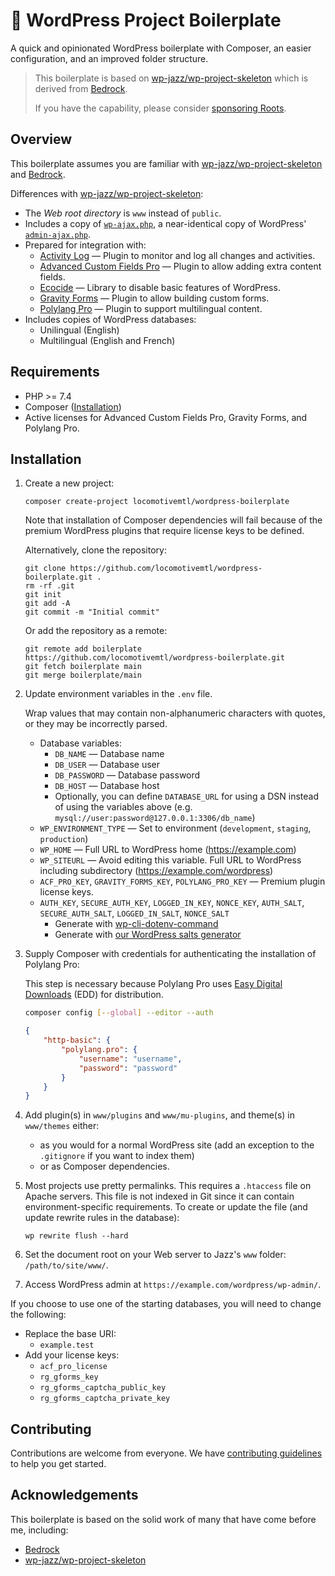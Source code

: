 # 🚂 WordPress Project Boilerplate

A quick and opinionated WordPress boilerplate with Composer,
an easier configuration, and an improved folder structure.

> This boilerplate is based on [wp-jazz/wp-project-skeleton]
> which is derived from [Bedrock][roots/bedrock].
>
> If you have the capability, please consider
> [sponsoring Roots](https://github.com/sponsors/roots).

## Overview

This boilerplate assumes you are familiar with [wp-jazz/wp-project-skeleton]
and [Bedrock](https://docs.roots.io/bedrock/master/installation/).

Differences with [wp-jazz/wp-project-skeleton]:

* The _Web root directory_ is `www` instead of `public`.
* Includes a copy of [`wp-ajax.php`](www/wp-ajax.php), a near-identical copy
  of WordPress' [`admin-ajax.php`](https://github.com/WordPress/WordPress/blob/6.1.0/wp-admin/admin-ajax.php).
* Prepared for integration with:
  * [Activity Log][pojome/activity-log] — Plugin to monitor and log all changes and activities.
  * [Advanced Custom Fields Pro][acf] — Plugin to allow adding extra content fields.
  * [Ecocide][mcaskill/wp-ecocide] — Library to disable basic features of WordPress.
  * [Gravity Forms][gravityforms] — Plugin to allow building custom forms.
  * [Polylang Pro][polylang] — Plugin to support multilingual content.
* Includes copies of WordPress databases:
  * Unilingual (English)
  * Multilingual (English and French)

## Requirements

* PHP >= 7.4
* Composer ([Installation](https://getcomposer.org/doc/00-intro.md#installation-linux-unix-osx))
* Active licenses for Advanced Custom Fields Pro, Gravity Forms, and Polylang Pro.

## Installation

1. Create a new project:

    ```shell
    composer create-project locomotivemtl/wordpress-boilerplate
    ```

    Note that installation of Composer dependencies will fail because
    of the premium WordPress plugins that require license keys to be defined.

    Alternatively, clone the repository:

    ```shell
    git clone https://github.com/locomotivemtl/wordpress-boilerplate.git .
    rm -rf .git
    git init
    git add -A
    git commit -m "Initial commit"
    ```

    Or add the repository as a remote:

    ```shell
    git remote add boilerplate https://github.com/locomotivemtl/wordpress-boilerplate.git
    git fetch boilerplate main
    git merge boilerplate/main
    ```

2. Update environment variables in the `.env` file.

    Wrap values that may contain non-alphanumeric characters with quotes,
    or they may be incorrectly parsed.

    * Database variables:
        * `DB_NAME` — Database name
        * `DB_USER` — Database user
        * `DB_PASSWORD` — Database password
        * `DB_HOST` — Database host
        * Optionally, you can define `DATABASE_URL` for using a DSN instead of
            using the variables above (e.g. `mysql://user:password@127.0.0.1:3306/db_name`)
    * `WP_ENVIRONMENT_TYPE` — Set to environment (`development`, `staging`, `production`)
    * `WP_HOME` — Full URL to WordPress home (https://example.com)
    * `WP_SITEURL` — Avoid editing this variable. Full URL to WordPress including subdirectory (https://example.com/wordpress)
    * `ACF_PRO_KEY`, `GRAVITY_FORMS_KEY`, `POLYLANG_PRO_KEY` — Premium plugin license keys.
    * `AUTH_KEY`, `SECURE_AUTH_KEY`, `LOGGED_IN_KEY`, `NONCE_KEY`, `AUTH_SALT`, `SECURE_AUTH_SALT`, `LOGGED_IN_SALT`, `NONCE_SALT`
        * Generate with [wp-cli-dotenv-command]
        * Generate with [our WordPress salts generator][roots/salts]

3. Supply Composer with credentials for authenticating the installation of Polylang Pro:

    This step is necessary because Polylang Pro uses
    [Easy Digital Downloads][easydigitaldownloads] (EDD) for distribution.

    ```sh
    composer config [--global] --editor --auth
    ```

    ```json
    {
        "http-basic": {
            "polylang.pro": {
                "username": "username",
                "password": "password"
            }
        }
    }
    ```

4. Add plugin(s) in `www/plugins` and `www/mu-plugins`, and theme(s) in `www/themes` either:
    * as you would for a normal WordPress site (add an exception to the `.gitignore` if you want to index them)
    * or as Composer dependencies.

5. Most projects use pretty permalinks. This requires a `.htaccess` file on
  Apache servers. This file is not indexed in Git since it can contain
  environment-specific requirements. To create or update the file (and update
  rewrite rules in the database):

    ```shell
    wp rewrite flush --hard
    ```

6. Set the document root on your Web server to Jazz's `www` folder: `/path/to/site/www/`.

7. Access WordPress admin at `https://example.com/wordpress/wp-admin/`.

If you choose to use one of the starting databases, you will need to change the
following:

* Replace the base URI:
  * `example.test`
* Add your license keys:
  * `acf_pro_license`
  * `rg_gforms_key`
  * `rg_gforms_captcha_public_key`
  * `rg_gforms_captcha_private_key`

<!-- ## Documentation -->

<!-- Boilerplate documentation is available at the repository's [GitHub Wiki](https://github.com/locomotivemtl/wordpress-boilerplate/wiki). -->

## Contributing

Contributions are welcome from everyone.
We have [contributing guidelines](CONTRIBUTING.md)
to help you get started.

## Acknowledgements

This boilerplate is based on the solid work of many that have come before me, including:

* [Bedrock][roots/bedrock]
* [wp-jazz/wp-project-skeleton]

[acf]:                            https://advancedcustomfields.com
[composer]:                       https://getcomposer.org
[easydigitaldownloads]:           https://easydigitaldownloads.com/
[gravityforms]:                   https://gravityforms.com
[mcaskill/wp-ajax]:               https://gist.github.com/mcaskill/95acb103a5e5a78a7184b38fbacfa66e
[mcaskill/wp-ecocide]:            https://github.com/mcaskill/wp-ecocide
[pojome/activity-log]:            https://github.com/pojome/activity-log
[polylang]:                       https://polylang.pro
[roots/bedrock]:                  https://github.com/roots/bedrock
[roots/salts]:                    https://roots.io/salts.html
[roots/wp-password-bcrypt]:       https://github.com/roots/wp-password-bcrypt
[vlucas/phpdotenv]:               https://github.com/vlucas/phpdotenv
[wp-cli-dotenv-command]:          https://github.com/aaemnnosttv/wp-cli-dotenv-command
[wp-jazz/wp-project-skeleton]:    https://github.com/wp-jazz/wp-project-skeleton
